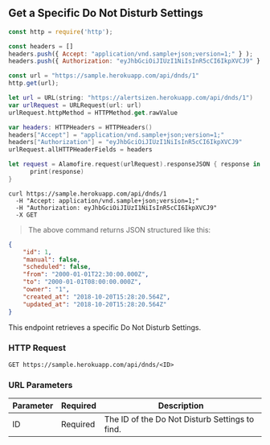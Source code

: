 ## Get a Specific Do Not Disturb Settings

```javascript
const http = require('http');

const headers = [] 
headers.push({ Accept: "application/vnd.sample+json;version=1;" } ); 
headers.push({ Authorization: "eyJhbGciOiJIUzI1NiIsInR5cCI6IkpXVCJ9" } ); 

const url = "https://sample.herokuapp.com/api/dnds/1"
http.get(url);
```


```swift
let url = URL(string: "https://alertsizen.herokuapp.com/api/dnds/1")
var urlRequest = URLRequest(url: url)
urlRequest.httpMethod = HTTPMethod.get.rawValue

var headers: HTTPHeaders = HTTPHeaders()
headers["Accept"] = "application/vnd.sample+json;version=1;"
headers["Authorization"] = "eyJhbGciOiJIUzI1NiIsInR5cCI6IkpXVCJ9"
urlRequest.allHTTPHeaderFields = headers

let request = Alamofire.request(urlRequest).responseJSON { response in
      print(response)
}
```


```shell
curl https://sample.herokuapp.com/api/dnds/1
  -H "Accept: application/vnd.sample+json;version=1;"
  -H "Authorization: eyJhbGciOiJIUzI1NiIsInR5cCI6IkpXVCJ9"
  -X GET
```


> The above command returns JSON structured like this:

```json
{
    "id": 1,
    "manual": false,
    "scheduled": false,
    "from": "2000-01-01T22:30:00.000Z",
    "to": "2000-01-01T08:00:00.000Z",
    "owner": "1",
    "created_at": "2018-10-20T15:28:20.564Z",
    "updated_at": "2018-10-20T15:28:20.564Z"
}
```

This endpoint retrieves a specific Do Not Disturb Settings.

### HTTP Request

`GET https://sample.herokuapp.com/api/dnds/<ID>`

### URL Parameters

Parameter | Required | Description
--------- | ------- | -----------
ID | Required | The ID of the Do Not Disturb Settings to find.

